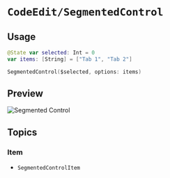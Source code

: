 # ``CodeEdit/SegmentedControl``

## Usage

```swift
@State var selected: Int = 0
var items: [String] = ["Tab 1", "Tab 2"]

SegmentedControl($selected, options: items)
```

## Preview

![Segmented Control](SegmentedControl_View.png)

## Topics

### Item

- ``SegmentedControlItem``
